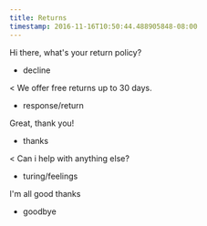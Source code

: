 ```yaml
---
title: Returns
timestamp: 2016-11-16T10:50:44.488905848-08:00
---
```


Hi there, what's your return policy?
* decline

< We offer free returns up to 30 days.
* response/return

Great, thank you!
* thanks

< Can i help with anything else?
* turing/feelings

I'm all good thanks
* goodbye

